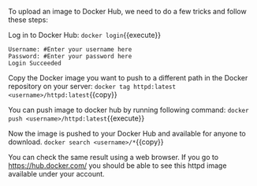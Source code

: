 To upload an image to Docker Hub, we need to do a few tricks and follow these steps:

Log in to Docker Hub: `docker login`{{execute}}

```
Username: #Enter your username here
Password: #Enter your password here
Login Succeeded
```

Copy the Docker image you want to push to a different path in the Docker repository on your server:
`docker tag httpd:latest <username>/httpd:latest`{{copy}} 


You can push image to docker hub by running following command:
`docker push <username>/httpd:latest`{{execute}} 

Now the image is pushed to your Docker Hub and available for anyone to download. 
`docker search <username>/*`{{copy}}

You can check the same result using a web browser. If you go to https://hub.docker.com/ you should be able to see this httpd image available under your account.